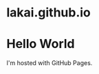 # lakai.github.io

<!DOCTYPE html>
<html>
<body>
<h1>Hello World</h1>
<p>I'm hosted with GitHub Pages.</p>
</body>
</html>

